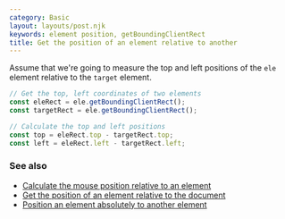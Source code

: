 ```yaml
---
category: Basic
layout: layouts/post.njk
keywords: element position, getBoundingClientRect
title: Get the position of an element relative to another
---
```


Assume that we're going to measure the top and left positions of the `ele` element relative to the `target` element.

```js
// Get the top, left coordinates of two elements
const eleRect = ele.getBoundingClientRect();
const targetRect = ele.getBoundingClientRect();

// Calculate the top and left positions
const top = eleRect.top - targetRect.top;
const left = eleRect.left - targetRect.left;
```

### See also

-   [Calculate the mouse position relative to an element](/calculate-the-mouse-position-relative-to-an-element)
-   [Get the position of an element relative to the document](/get-the-position-of-an-element-relative-to-the-document)
-   [Position an element absolutely to another element](/position-an-element-absolutely-to-another-element)
